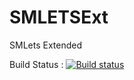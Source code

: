 # SMLETSExt
SMLets Extended

Build Status : [![Build status](https://ci.appveyor.com/api/projects/status/72j9jij17ybel7gh/branch/master?svg=true)](https://ci.appveyor.com/project/robplank/smletsext/branch/master)
